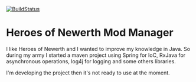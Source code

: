 [![BuildStatus](https://img.shields.io/travis/minidfx/HONModManager.svg)](https://travis-ci.org/minidfx/HONModManager)

# Heroes of Newerth Mod Manager #

I like Heroes of Newerth and I wanted to improve my knowledge in Java. So during my army I started a maven project using Spring for IoC, RxJava for asynchronous operations, log4j for logging and some others libraries.

I'm developing the project then it's not ready to use at the moment.
